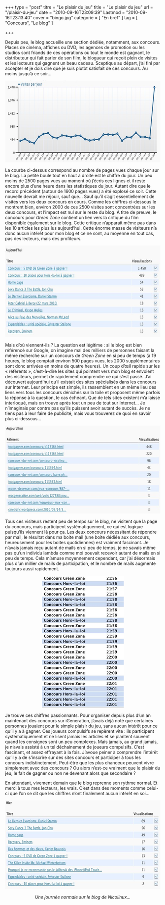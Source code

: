 +++
type = "post"
titre = "Le plaisir du jeu"
title = "Le plaisir du jeu"
url = "/plaisir-du-jeu"
date = "2010-09-16T23:09:39"
Lastmod = "2010-09-16T23:13:40"
cover = "bingo.jpg"
categorie = [ "En bref" ]
tag = [ "Concours", "Le blog" ]

+++

<p>Depuis peu, le blog accueille une section dédiée, notamment, aux concours. Places de cinéma, affiches ou DVD, les agences de promotion ou les studios sont friands de ces opérations où tout le monde est gagnant, le distributeur qui fait parler de son film, le blogueur qui reçoit plein de visites et les lecteurs qui gagnent un beau cadeau. Sceptique au départ, j&rsquo;ai fini par accepter et je dois dire que je suis plutôt satisfait de ces concours. Au moins jusqu&rsquo;à ce soir…</p>
<div style="text-align: center;"><img class="aligncenter" src="statistiques-blog.jpg" border="0" alt="statistiques-blog.jpg" width="690" height="264" /></div>
<p>La courbe ci-dessus correspond au nombre de pages vues chaque jour sur le blog. La petite boule tout en haut à droite est le chiffre du jour. Un peu moins de 2500 pages vues au moment où j&rsquo;écris ces lignes et il reste encore plus d&rsquo;une heure dans les statistiques du jour. Autant dire que le record précédent (autour de 1600 pages vues) a été explosé ce soir. Cette nouvelle devrait me réjouir, sauf que… Sauf qu&rsquo;il s&rsquo;agit essentiellement de visites vers les deux concours en cours. Comme les chiffres ci-dessous le montrent bien, environ 2000 de ces 2500 visites sont concentrées sur les deux concours, et l&rsquo;impact est nul sur le reste du blog. À titre de preuve, le concours pour <em>Green Zone</em> contient un lien vers la critique du film disponible également sur le blog. Cette critique n&rsquo;apparaît même pas dans les 10 articles les plus lus aujourd&rsquo;hui. Cette énorme masse de visiteurs n&rsquo;a donc aucun intérêt pour mon blog et ce ne sont, au moyenne en tout cas, pas des lecteurs, mais des profiteurs.</p>
<div style="text-align: center;"><img class="aligncenter" src="pages-vues.jpg" border="0" alt="pages-vues.jpg" width="690" height="296" /></div>
<p>Mais d&rsquo;où viennent-ils ? La question est légitime : si le blog est bien référencé sur Google, on imagine mal des milliers de personnes faisant la même recherche sur un concours de <em>Green Zone</em> en si peu de temps (à 19 heures, le blog comptait environ 500 pages vues, les 2000 supplémentaires sont donc arrivées en moins de quatre heures). Un coup d&rsquo;œil rapide sur les &laquo;&nbsp;référents&nbsp;&raquo;, c&rsquo;est-à-dire les sites qui pointent vers mon blog et envoient des visiteurs, permet de rapidement comprendre ce qui s&rsquo;est passé. J&rsquo;ai découvert aujourd&rsquo;hui qu&rsquo;il existait des sites spécialisés dans les concours sur Internet. Leur principe est simple, ils rassemblent en un même lieu des liens vers tous les concours dénichés sur la toile et proposent même parfois la réponse à la question, le cas échéant. Que de tels sites existent m&rsquo;a laissé interloqué, mais on trouve après tout un peu de tout sur Internet… Je n&rsquo;imaginais par contre pas qu&rsquo;ils puissent avoir autant de succès. Je ne tiens pas à leur faire de publicité, mais vous trouverez de quoi en savoir plus ci-dessous…</p>
<div style="text-align: center;"><img class="aligncenter" src="referents.jpg" border="0" alt="referents.jpg" width="690" height="284" /></div>
<p>Tous ces visiteurs restent peu de temps sur le blog, ne visitent que la page du concours, mais participent systématiquement, ce qui est logique puisqu&rsquo;ils viennent là pour ça. Les deux concours nécessitant de répondre par mail, le résultat dans ma boite mail (une boite dédiée aux concours, heureusement pour les boites quotidiennes) est vraiment fascinant. Je n&rsquo;avais jamais reçu autant de mails en si peu de temps, je ne savais même pas qu&rsquo;un individu lambda comme moi pouvait recevoir autant de mails en si peu de temps. Cela m&rsquo;amuse moyennement cependant, car j&rsquo;ai désormais plus d&rsquo;un millier de mails de participation, et le nombre de mails augmente toujours aussi rapidement.</p>
<div style="text-align: center;"><img class="aligncenter" src="mails.jpg" border="0" alt="mails.jpg" width="265" height="426" /></div>
<p>Je trouve ces chiffres passionnants. Pour organiser depuis plus d&rsquo;un an maintenant des concours sur iGeneration, j&rsquo;avais déjà noté que certaines personnes jouaient pour le simple plaisir du jeu, sans aucun intérêt pour ce qu&rsquo;il y a à gagner. Ces joueurs compulsifs se repèrent vite : ils participent systématiquement et ne lisent jamais les articles et se plantent souvent quand les consignes sont un peu complexes. Mais jamais, au grand jamais, je n&rsquo;avais assisté à un tel déchainement de joueurs compulsifs. C&rsquo;est fascinant, et assez effrayant à la fois. J&rsquo;avoue peiner à comprendre l&rsquo;intérêt qu&rsquo;il y a de s&rsquo;inscrire sur des sites concours et participer à tous les concours indistinctement. Peut-être que les plus chanceux peuvent vivre simplement avec des concours ? Ou alors n&rsquo;est-ce vraiment que le plaisir du jeu, le fait de gagner ou non ne devenant alors que secondaire ?</p>
<p>En attendant, vivement demain que le blog reprenne son rythme normal. Et merci à tous mes lecteurs, les vrais. C&rsquo;est dans des moments comme celui-ci que l&rsquo;on se dit que les chiffres n&rsquo;ont finalement aucun intérêt en soi…</p>
<div style="text-align: center;"><img class="aligncenter" src="stats-hier.jpg" border="0" alt="stats-hier.jpg" width="690" height="287" /></p>
<p style="text-align: center;"><em>Une journée normale sur le blog de Nicolinux…</em></p>
</div>

